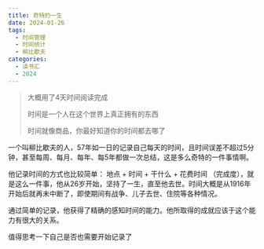 ```yaml
---
title: 奇特的一生
date: 2024-01-26
tags:
  - 时间管理
  - 时间统计
  - 柳比歇夫
categories:
  - 读书汇
  - 2024
---
```


>大概用了4天时间阅读完成
>
>时间是一个人在这个世界上真正拥有的东西
>
>时间就像商品，你最好知道你的时间都去哪了

一个叫柳比歇夫的人，57年如一日的记录自己每天的时间，且时间误差不超过5分钟，甚至每周、每月、每年、每5年都做一次总结，这是多么奇特的一件事情啊。

他记录时间的方式也比较简单： 地点 + 时间 + 干什么 + 花费时间 （完成度），就是这么一件事，他从26岁开始，坚持了一生，直至他去世。时间大概是从1916年开始后就再未中断了，即使期间有战争、儿子去世、住院等各种情况。

通过简单的记录，他获得了精确的感知时间的能力。他所取得的成就应该于这个能力有很大的关系。

值得思考一下自己是否也需要开始记录了